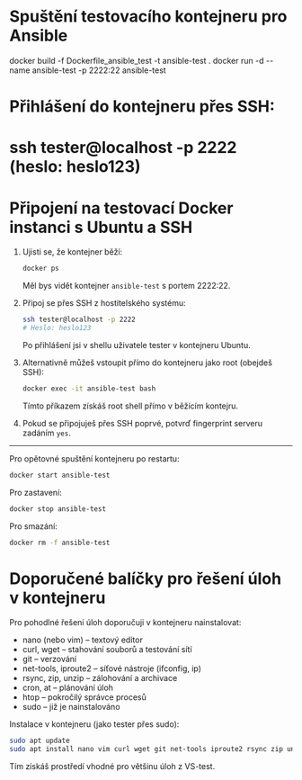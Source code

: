 # Spuštění testovacího kontejneru pro Ansible

docker build -f Dockerfile_ansible_test -t ansible-test .
docker run -d --name ansible-test -p 2222:22 ansible-test

# Přihlášení do kontejneru přes SSH:
# ssh tester@localhost -p 2222 (heslo: heslo123)

# Připojení na testovací Docker instanci s Ubuntu a SSH

1. Ujisti se, že kontejner běží:
   ```bash
   docker ps
   ```
   Měl bys vidět kontejner `ansible-test` s portem 2222:22.

2. Připoj se přes SSH z hostitelského systému:
   ```bash
   ssh tester@localhost -p 2222
   # Heslo: heslo123
   ```
   Po přihlášení jsi v shellu uživatele tester v kontejneru Ubuntu.

3. Alternativně můžeš vstoupit přímo do kontejneru jako root (obejdeš SSH):
   ```bash
   docker exec -it ansible-test bash
   ```
   Tímto příkazem získáš root shell přímo v běžícím kontejru.

4. Pokud se připojuješ přes SSH poprvé, potvrď fingerprint serveru zadáním `yes`.

---

Pro opětovné spuštění kontejneru po restartu:
```bash
docker start ansible-test
```

Pro zastavení:
```bash
docker stop ansible-test
```

Pro smazání:
```bash
docker rm -f ansible-test
```

# Doporučené balíčky pro řešení úloh v kontejneru

Pro pohodlné řešení úloh doporučuji v kontejneru nainstalovat:

- nano (nebo vim) – textový editor
- curl, wget – stahování souborů a testování sítí
- git – verzování
- net-tools, iproute2 – síťové nástroje (ifconfig, ip)
- rsync, zip, unzip – zálohování a archivace
- cron, at – plánování úloh
- htop – pokročilý správce procesů
- sudo – již je nainstalováno

Instalace v kontejneru (jako tester přes sudo):
```bash
sudo apt update
sudo apt install nano vim curl wget git net-tools iproute2 rsync zip unzip cron at htop
```

Tím získáš prostředí vhodné pro většinu úloh z VS-test.
